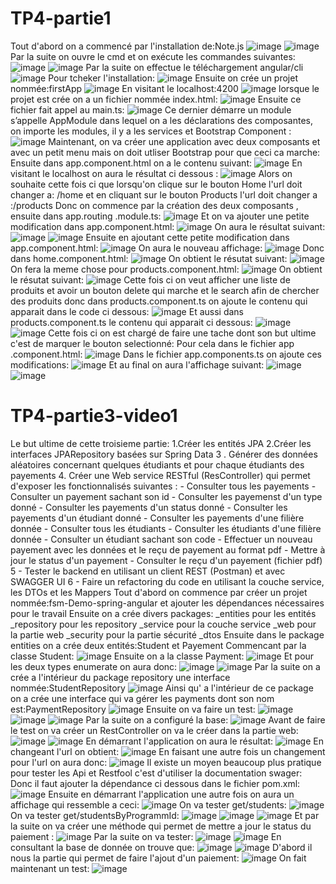 # TP4-partie1
Tout d'abord on a commencé par l'installation de:Note.js
![image](https://github.com/baayaouiimane/TP4-complet/assets/167249908/00c3501d-8f27-4238-a46d-7bc4d3dd583d)
![image](https://github.com/baayaouiimane/TP4-complet/assets/167249908/4948ca0a-ae78-40c6-9446-05fe16c0eb7e)
Par la suite on ouvre le cmd et on exécute les commandes suivantes:
![image](https://github.com/baayaouiimane/TP4-complet/assets/167249908/ceced17e-db4d-426a-b7c4-2b8344c6bffe)
![image](https://github.com/baayaouiimane/TP4-complet/assets/167249908/054e7caf-be92-4dad-914d-774434216741)
Par la suite on effectue le téléchargement angular/cli
![image](https://github.com/baayaouiimane/TP4-complet/assets/167249908/967bfc60-f31e-4bf3-8aec-0b6916a37dff)
Pour tcheker l'installation:
![image](https://github.com/baayaouiimane/TP4-complet/assets/167249908/35d99751-c19e-49c8-9308-8c80ef88272e)
Ensuite on crée un projet nommée:firstApp
![image](https://github.com/baayaouiimane/TP4-complet/assets/167249908/9f3c370c-6036-4f2d-a984-92c0fd96b739)
En visitant le localhost:4200
![image](https://github.com/baayaouiimane/TP4-complet/assets/167249908/8690a02f-8608-4c27-9278-00ed71889cf8)
lorsque le projet est crée on a un fichier nommée index.html:
![image](https://github.com/baayaouiimane/TP4-complet/assets/167249908/7976a694-146c-499b-a6aa-db7c09ced8e5)
Ensuite ce fichier fait appel au main.ts:
![image](https://github.com/baayaouiimane/TP4-complet/assets/167249908/97112d46-da39-4463-b405-88ae60abc921)
Ce dernier démarre un module s’appelle AppModule dans lequel on a les déclarations des composantes, on importe les modules, il y a les services et Bootstrap Component :
![image](https://github.com/baayaouiimane/TP4-complet/assets/167249908/b1368829-cb7c-4eed-b15d-76e47a73cd5b)
Maintenant, on va créer une application avec deux composants et avec un petit menu mais on doit utliser Bootstrap pour que ceci ca marche:
Ensuite dans app.component.html on a le contenu suivant:
![image](https://github.com/baayaouiimane/TP4-complet/assets/167249908/80760050-d89e-49c6-8b58-f462e0808326)
En visitant le localhost on aura le résultat ci dessous :
![image](https://github.com/baayaouiimane/TP4-complet/assets/167249908/40d7df9f-c5a2-4338-8d5d-06aaac9dd62d)
Alors on souhaite cette fois ci que lorsqu'on  clique sur le bouton Home l'url doit changer a: /home et en cliquant sur le bouton Products l'url doit changer a :/products
Donc on commence par la création des deux composants , ensuite dans app.routing .module.ts:
![image](https://github.com/baayaouiimane/TP4-complet/assets/167249908/77075676-5407-4e9f-9ac1-dccc5aef71c2)
Et on va ajouter une petite modification dans app.component.html:
![image](https://github.com/baayaouiimane/TP4-complet/assets/167249908/3bbb625e-a517-4bb5-9d48-ca171446864a)
On aura le résultat suivant:
![image](https://github.com/baayaouiimane/TP4-complet/assets/167249908/a28df7d1-6157-41aa-a782-d525933b9fc8)
![image](https://github.com/baayaouiimane/TP4-complet/assets/167249908/4384744f-9bba-4a2f-a586-a536862b43c0)
Ensuite en ajoutant cette petite modification dans app.component.html:
![image](https://github.com/baayaouiimane/TP4-complet/assets/167249908/f4494705-31e2-4e5f-b04b-12680cc6a782)
On aura le nouveau affichage:
![image](https://github.com/baayaouiimane/TP4-complet/assets/167249908/c414cf07-e25f-40da-b3cf-a2c26aa1c754)
Donc dans home.component.html:
![image](https://github.com/baayaouiimane/TP4-complet/assets/167249908/55a17cf1-04ba-4aa6-9b6f-2acda78d641d)
On obtient le résutat suivant:
![image](https://github.com/baayaouiimane/TP4-complet/assets/167249908/696d04ff-ab51-4c9f-ab90-b526c7dc8b6f)
On fera la meme chose pour products.component.html:
![image](https://github.com/baayaouiimane/TP4-complet/assets/167249908/0a1856ef-ffe3-450f-8f5e-eece8979130b)
On obtient le résutat suivant:
![image](https://github.com/baayaouiimane/TP4-complet/assets/167249908/d862ea39-acec-499b-882b-1b83f18fa4cd)
Cette fois ci on veut afficher une liste de produits et avoir un bouton delete qui marche et le search afin de chercher des produits donc dans products.component.ts  on ajoute le contenu qui apparait dans le code ci dessous:
![image](https://github.com/baayaouiimane/TP4-complet/assets/167249908/845dae1a-6b50-4c2b-ad62-31e6c56a956f)
Et aussi dans products.component.ts le contenu qui apparait ci dessous: 
![image](https://github.com/baayaouiimane/TP4-complet/assets/167249908/15efe2e6-f0d5-4555-acc3-8688ff945aa3)
![image](https://github.com/baayaouiimane/TP4-complet/assets/167249908/fdcd0217-5599-4853-83a3-2e56d9cd5f4d)
Cette fois ci on est chargé de faire une tache dont son but ultime c'est de marquer le bouton selectionné:
Pour cela dans le fichier app .component.html:
![image](https://github.com/baayaouiimane/TP4-complet/assets/167249908/6aacfd63-7b37-497a-975f-090ccf87ef04)
Dans le fichier app.components.ts on ajoute ces modifications:
![image](https://github.com/baayaouiimane/TP4-complet/assets/167249908/c17fe529-1b8b-445b-8137-668267a863a0)
Et au final on aura l'affichage suivant:
![image](https://github.com/baayaouiimane/TP4-complet/assets/167249908/780a7bee-4c63-40bb-9dd3-532f79332ef0)
![image](https://github.com/baayaouiimane/TP4-complet/assets/167249908/da0cee18-06a5-49df-87ab-36f2b1d6b110)
# TP4-partie3-video1
Le but ultime de cette troisieme partie: 
1.Créer les entités JPA
2.Créer les interfaces JPARepository basées sur Spring Data
3 . Générer des données aléatoires concernant quelques étudiants et pour chaque étudiants des payements
4. Créer une Web service RESTful (ResController) qui permet d'exposer les fonctionnalisés suivantes :
    - Consulter tous les payements
    - Consulter un payement sachant son id
    - Consulter les payemenst d'un type donné
    - Consulter les payements d'un status donné
    - Consulter les payements d'un étudiant donné
    - Consulter les payements d'une filière donnée
    - Consulter tous les étudiants
    - Consulter les étudiants d'une filière donnée
    - Consulter un étudiant sachant son code
    - Effectuer un nouveau payement avec les données et le reçu de payement au format pdf
    - Mettre à jour le status d'un payement
    - Consulter le reçu d'un payement  (fichier pdf) 
     5 - Tester le backend en utilisant un client REST (Postman) et avec SWAGGER UI
     6 - Faire un refactoring du code en utilisant la couche service, les DTOs et les Mappers
Tout d'abord on commence par créer un projet nommée:fsm-Demo-spring-angular et ajouter les dépendances nécessaires pour le travail
Ensuite on a crée divers packages: 
_entities pour les entités
_repository pour les repository
_service pour la couche service
_web pour la partie web
_security pour la partie sécurité
_dtos
Ensuite dans le package entities on a crée deux entités:Student et Payement
Commencant par la classe Student:
![image](https://github.com/baayaouiimane/TP4-complet/assets/167249908/d2921b79-3e9d-417f-8871-3af7eface653)
Ensuite on a la classe Payment:
![image](https://github.com/baayaouiimane/TP4-complet/assets/167249908/18448174-fbb8-45ef-a531-1fc44b85e949)
Et pour les deux types enumerate on aura donc:
![image](https://github.com/baayaouiimane/TP4-complet/assets/167249908/801ab5b3-8a2c-4715-890b-dc72e43e928f)
![image](https://github.com/baayaouiimane/TP4-complet/assets/167249908/5cd808c7-5789-4189-bd1b-5582274efd6e)
Par la suite on a crée a l'intérieur du package repository une interface nommée:StudentRepository
![image](https://github.com/baayaouiimane/TP4-complet/assets/167249908/2689aa50-8173-41b7-aa7b-96e3992d2ac5)
Ainsi qu' a l'intérieur de ce package on a crée une interface qui va gérer les payments dont son nom est:PaymentRepository
![image](https://github.com/baayaouiimane/TP4-complet/assets/167249908/245e62a8-1335-4185-8792-717b6ad73650)
Ensuite on va faire un test:
![image](https://github.com/baayaouiimane/TP4-complet/assets/167249908/06087cab-ae68-4a74-ad71-dcbd4521f5db)
![image](https://github.com/baayaouiimane/TP4-complet/assets/167249908/06d491b4-5bc9-4d2e-af8c-ae3a0f47d352)
![image](https://github.com/baayaouiimane/TP4-complet/assets/167249908/227ffe39-fd09-4994-8c67-d116537e0452)
Par la suite on a configuré la base:
![image](https://github.com/baayaouiimane/TP4-complet/assets/167249908/a5d71a85-93e9-4202-b5b7-3145475a7f2a)
Avant de faire le test on va créer un RestController on va le créer dans la partie web:
![image](https://github.com/baayaouiimane/TP4-complet/assets/167249908/a6cd9c9d-4759-4c6d-b761-56b6a99393f3)
![image](https://github.com/baayaouiimane/TP4-complet/assets/167249908/e7eff385-865c-4c39-8bb9-4c27b02a9b33)
En démarrant l'application on aura le résultat:
![image](https://github.com/baayaouiimane/TP4-complet/assets/167249908/38102698-cfec-4019-813e-2f0dfe89f57b)
En changeant l'url on obtient:
![image](https://github.com/baayaouiimane/TP4-complet/assets/167249908/111a4214-95cb-4582-bd68-9c08feb95555)
En faisant une autre fois un changement pour l'url on aura donc:
![image](https://github.com/baayaouiimane/TP4-complet/assets/167249908/6413dcf6-4a42-43e3-a57d-461d05bfa800)
Il existe un moyen beaucoup plus pratique pour tester les Api et Restfool c'est d'utiliser la documentation swager:
Donc il faut ajouter la dépendance ci dessous dans le fichier pom.xml:
![image](https://github.com/baayaouiimane/TP4-complet/assets/167249908/a7f8f3ab-0d3f-47dd-bfc3-b7478350b38c)
Ensuite en démarrant l'application une autre fois on aura un affichage qui ressemble a ceci:
![image](https://github.com/baayaouiimane/TP4-complet/assets/167249908/c7edb18b-c611-4498-aff2-b1ba4f3f7de0)
On va tester get/students:
![image](https://github.com/baayaouiimane/TP4-complet/assets/167249908/0e76e7d8-7022-46d1-b1b9-89acd0f142a0)
On va tester get/studentsByProgrammId:
![image](https://github.com/baayaouiimane/TP4-complet/assets/167249908/7867fe72-0426-4b9c-9b7e-f2c3f165d453)
![image](https://github.com/baayaouiimane/TP4-complet/assets/167249908/9601343f-2a2d-4cd5-ac9a-ab93c2476524)
![image](https://github.com/baayaouiimane/TP4-complet/assets/167249908/11ad34de-5b8f-4997-8586-b07282213cb3)
Et par la suite on va créer une méthode qui permet de mettre a jour le status du paiement  :
![image](https://github.com/baayaouiimane/TP4-complet/assets/167249908/53a909e4-968b-4d32-8b16-8ecaf844ca21)
Par la suite on va tester:
![image](https://github.com/baayaouiimane/TP4-complet/assets/167249908/42ca572d-3f33-4083-b339-ee8e47b62a1a)
![image](https://github.com/baayaouiimane/TP4-complet/assets/167249908/55a763c0-4caa-4f63-91ca-7ae370c77627)
En consultant la base de donnée on trouve que:
![image](https://github.com/baayaouiimane/TP4-complet/assets/167249908/72418296-f2a8-44e9-97d7-0e8fe4272ebd)
![image](https://github.com/baayaouiimane/TP4-complet/assets/167249908/63ae4e74-4f62-4333-abb9-359b5b7ea0fd)
D'abord il nous la partie qui permet de faire l'ajout d'un paiement:
![image](https://github.com/baayaouiimane/TP4-complet/assets/167249908/c4c4eab2-36bc-4bc1-98eb-3e3cc4705013)
On fait maintenant un test:
![image](https://github.com/baayaouiimane/TP4-complet/assets/167249908/61945bea-6f51-4124-a178-adfa4e17b985)

















